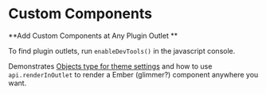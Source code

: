 # Custom Components

**Add Custom Components at Any Plugin Outlet **

To find plugin outlets, run `enableDevTools()` in the javascript console.

Demonstrates [Objects type for theme settings](https://meta.discourse.org/t/objects-type-for-theme-setting/305009) and how to use `api.renderInOutlet` to render a Ember (glimmer?) component anywhere you want.
